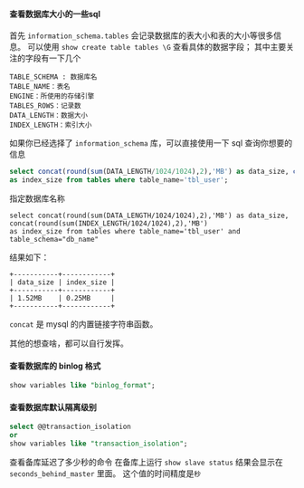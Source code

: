 #### 查看数据库大小的一些sql
首先 `information_schema.tables` 会记录数据库的表大小和表的大小等很多信息。
可以使用 `show create table tables \G` 查看具体的数据字段；
其中主要关注的字段有一下几个
```
TABLE_SCHEMA : 数据库名
TABLE_NAME：表名
ENGINE：所使用的存储引擎
TABLES_ROWS：记录数
DATA_LENGTH：数据大小
INDEX_LENGTH：索引大小
```

如果你已经选择了 `information_schema` 库，可以直接使用一下 sql 查询你想要的信息
```sql
select concat(round(sum(DATA_LENGTH/1024/1024),2),'MB') as data_size, concat(round(sum(INDEX_LENGTH/1024/1024),2),'MB')
as index_size from tables where table_name='tbl_user';
```

指定数据库名称

```
select concat(round(sum(DATA_LENGTH/1024/1024),2),'MB') as data_size, concat(round(sum(INDEX_LENGTH/1024/1024),2),'MB')
as index_size from tables where table_name='tbl_user' and table_schema="db_name"
```

结果如下：
```
+-----------+------------+
| data_size | index_size |
+-----------+------------+
| 1.52MB    | 0.25MB     |
+-----------+------------+
```

`concat` 是 mysql 的内置链接字符串函数。

其他的想查啥，都可以自行发挥。

#### 查看数据库的 binlog 格式
```sql
show variables like "binlog_format";
```

#### 查看数据库默认隔离级别
```sql
select @@transaction_isolation
or 
show variables like "transaction_isolation";
```

查看备库延迟了多少秒的命令
在备库上运行 `show slave status` 结果会显示在 `seconds_behind_master` 里面。
这个值的时间精度是`秒`
